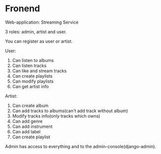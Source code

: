 # Fronend

Web-application: Streaming Service

3 roles: admin, artist and user.

You can register as user or artist.
 
User: 
1. Can listen to albums
2. Can listen tracks
3. Can like and stream tracks
4. Can create playlists
5. Can modify playlists
6. Can get artist info

Artist:
1. Can create album
2. Can add tracks to albums(can't add track without album)
3. Modify tracks info(only tracks which owns)
4. Can add genre
5. Can add instrument
6. Can add label
7. Can create playlist

Admin has access to everything and to the admin-console(django-admin).



